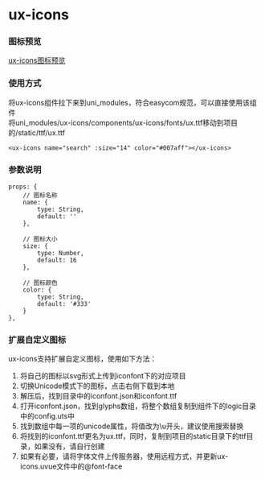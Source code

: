 # ux-icons

### 图标预览
[ux-icons图标预览](https://hexinkuo.gitee.io/uni-x/iconfont/demo_index.html)

### 使用方式

将ux-icons组件拉下来到uni_modules，符合easycom规范，可以直接使用该组件  
将uni_modules/ux-icons/components/ux-icons/fonts/ux.ttf移动到项目的/static/ttf/ux.ttf  

```
<ux-icons name="search" :size="14" color="#007aff"></ux-icons>
```

### 参数说明

```
props: {
	// 图标名称
	name: {
		type: String,
		default: ''
	},
	
	// 图标大小
	size: {
		type: Number,
		default: 16
	},
	
	// 图标颜色
	color: {
		type: String,
		default: '#333'
	}
},
```

### 扩展自定义图标  
ux-icons支持扩展自定义图标，使用如下方法：  
1. 将自己的图标以svg形式上传到iconfont下的对应项目  
2. 切换Unicode模式下的图标，点击右侧下载到本地  
3. 解压后，找到目录中的iconfont.json和iconfont.ttf  
4. 打开iconfont.json，找到glyphs数组，将整个数组复制到组件下的logic目录中的config.uts中  
5. 找到数组中每一项的unicode属性，将值改为\u开头，建议使用搜索替换  
6. 将找到的iconfont.ttf更名为ux.ttf，同时，复制到项目的static目录下的ttf目录，如果没有，请自行创建  
7. 如果有必要，请将字体文件上传服务器，使用远程方式，并更新ux-icons.uvue文件中的@font-face  